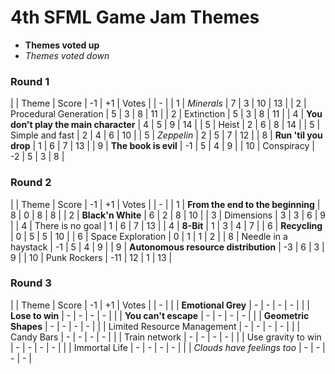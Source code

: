 # 4th SFML Game Jam Themes

- **Themes voted up**
- *Themes voted down*

### Round 1

| | Theme | Score | -1 | +1 | Votes |
| - |
| 1 | *Minerals* | 7 | 3 | 10 | 13 |
| 2 | Procedural Generation | 5 | 3 | 8 | 11 |
| 2 | Extinction | 5 | 3 | 8 | 11 |
| 4 | **You don't play the main character** | 4 | 5 | 9 | 14 |
| 5 | Heist | 2 | 6 | 8 | 14 |
| 5 | Simple and fast | 2 | 4 | 6 | 10 |
| 5 | *Zeppelin* | 2 | 5 | 7 | 12 |
| 8 | **Run 'til you drop** | 1 | 6 | 7 | 13 |
| 9 | **The book is evil** | -1 | 5 | 4 | 9 |
| 10 | Conspiracy | -2 | 5 | 3 | 8 |

### Round 2

| | Theme | Score | -1 | +1 | Votes |
| - |
| 1 | **From the end to the beginning** | 8 | 0 | 8 | 8 |
| 2 | **Black'n White** | 6 | 2 | 8 | 10 |
| 3 | Dimensions | 3 | 3 | 6 | 9 |
| 4 | There is no goal | 1 | 6 | 7 | 13 |
| 4 | **8-Bit** | 1 | 3 | 4 | 7 |
| 6 | **Recycling** | 0 | 5 | 5 | 10 |
| 6 | Space Exploration | 0 | 1 | 1 | 2 |
| 8 | Needle in a haystack | -1 | 5 | 4 | 9 |
| 9 | **Autonomous resource distribution** | -3 | 6 | 3 | 9 |
| 10 | Punk Rockers | -11 | 12 | 1 | 13 |

### Round 3

| | Theme | Score | -1 | +1 | Votes |
| - |
| | **Emotional Grey** | - | - | - | - |
| | **Lose to win** | - | - | - | - |
| | **You can't escape** | - | - | - | - |
| | **Geometric Shapes** | - | - | - | - |
| | Limited Resource Management | - | - | - | - |
| | Candy Bars | - | - | - | - |
| | Train network | - | - | - | - |
| | Use gravity to win | - | - | - | - |
| | Immortal Life | - | - | - | - |
| | *Clouds have feelings too* | - | - | - | - |
